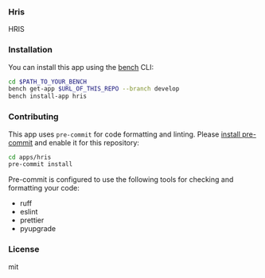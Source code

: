 ### Hris

HRIS

### Installation

You can install this app using the [bench](https://github.com/frappe/bench) CLI:

```bash
cd $PATH_TO_YOUR_BENCH
bench get-app $URL_OF_THIS_REPO --branch develop
bench install-app hris
```

### Contributing

This app uses `pre-commit` for code formatting and linting. Please [install pre-commit](https://pre-commit.com/#installation) and enable it for this repository:

```bash
cd apps/hris
pre-commit install
```

Pre-commit is configured to use the following tools for checking and formatting your code:

- ruff
- eslint
- prettier
- pyupgrade

### License

mit
